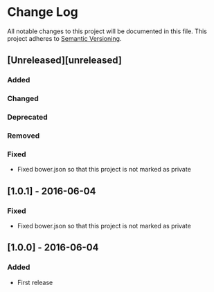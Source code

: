# Change Log
All notable changes to this project will be documented in this file.
This project adheres to [Semantic Versioning](http://semver.org/).

## [Unreleased][unreleased]
### Added
### Changed
### Deprecated
### Removed
### Fixed
- Fixed bower.json so that this project is not marked as private

## [1.0.1] - 2016-06-04
### Fixed
- Fixed bower.json so that this project is not marked as private

## [1.0.0] - 2016-06-04
### Added
- First release
